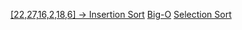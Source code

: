 [[22,27,16,2,18,6] -> Insertion Sort](https://ibb.co/qJ86BMT)
[Big-O](https://ibb.co/fNNMp0H)
[Selection Sort](https://ibb.co/NT8R2wr)